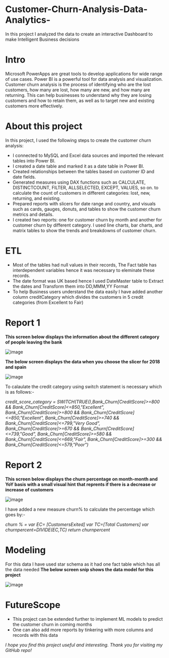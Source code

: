 # Customer-Churn-Analysis-Data-Analytics-
In this project I analyzed the data to create an interactive Dashboard to make Intelligent Business decisions

# Intro
Microsoft PowerApps are great tools to develop applications for wide range of use cases. Power BI is a powerful tool for data analysis and visualization. Customer churn analysis is the process of identifying who are the lost customers, how many are lost, how many are new, and how many are returning. This can help businesses to understand why they are losing customers and how to retain them, as well as to target new and existing customers more effectively.

# About this project
In this project, I used the following steps to create the customer churn analysis:

- I connected to MySQL and Excel data sources and imported the relevant tables into Power BI.
- I created a date table and marked it as a date table in Power BI.
- Created relationships between the tables based on customer ID and date fields.
- Generated measures using DAX functions such as CALCULATE, DISTINCTCOUNT, FILTER, ALLSELECTED, EXCEPT, VALUES, so on. to calculate the count of customers in different categories: lost, new, returning, and existing.
- Prepared reports with slicers for date range and country, and visuals such as cards, gauges, donuts, and tables to show the customer churn metrics and details.
- I created two reports: one for customer churn by month and another for customer churn by different category. I used line charts, bar charts, and matrix tables to show the trends and breakdowns of customer churn.

# ETL
- Most of the tables had null values in their records, The Fact table has interdependent variables hence it was necessary to eleminate these records.
- The date format was UK based hence I used DateMaster table to Extract the dates and Transform them into DD,MMM,YY Format
- To help Business users understand the data easily I have added another column creditCategory which divides the customers in 5 credit categories (from Excellent to Fair)

# Report 1
**This screen below displays the information about the different category of people leaving the bank**

![image](https://user-images.githubusercontent.com/50295990/235179400-b43278df-5c3c-4901-a233-be06130acff3.png)

**The below screen displays the data when you choose the slicer for 2018 and spain**

![image](https://user-images.githubusercontent.com/50295990/235180282-f9a47ef4-2d66-4c3e-9033-8af688efbd0f.png)

To calaulate the credit category using switch statement is necessary which is as follows:-

_credit_score_category = SWITCH(TRUE(),Bank_Churn[CreditScore]>=800 && Bank_Churn[CreditScore]<=850,"Excellent",
Bank_Churn[CreditScore]>=800 && Bank_Churn[CreditScore]<=850,"Excellent", 
Bank_Churn[CreditScore]>=740 && Bank_Churn[CreditScore]<=799,"Very Good", 
Bank_Churn[CreditScore]>=670 && Bank_Churn[CreditScore]<=739,"Good", 
Bank_Churn[CreditScore]>=580 && Bank_Churn[CreditScore]<=669,"Fair", 
Bank_Churn[CreditScore]>=300 && Bank_Churn[CreditScore]<=579,"Poor")_


# Report 2
**This screen below displays the churn percentage on month-month and YoY basis with a small visual hint that reprents if there is a decrease or increase of customers**

![image](https://user-images.githubusercontent.com/50295990/235181031-88fd8457-2a49-4266-a0f7-9ac19ae86bcf.png)

I have added a new measure churn% to calculate the percentage which goes by:-

_churn % = 
var EC= [CustomersExited]
var TC=[Total Customers]
var churnpercent=DIVIDE(EC,TC)
return churnpercent_

# Modeling
For this data I have used star schema as it had one fact table which has all the data needed 
**The below screen snip shows the data model for this project**

![image](https://user-images.githubusercontent.com/50295990/235183384-25bc3bf6-853e-4910-9d4c-02d50840c7b5.png)

# FutureScope
- This project can be extended further to implement ML models to predict the customer churn in coming months
- One can also add more reports by tinkering with more columns and records with this data


_I hope you find this project useful and interesting. Thank you for visiting my GitHub repo!_
